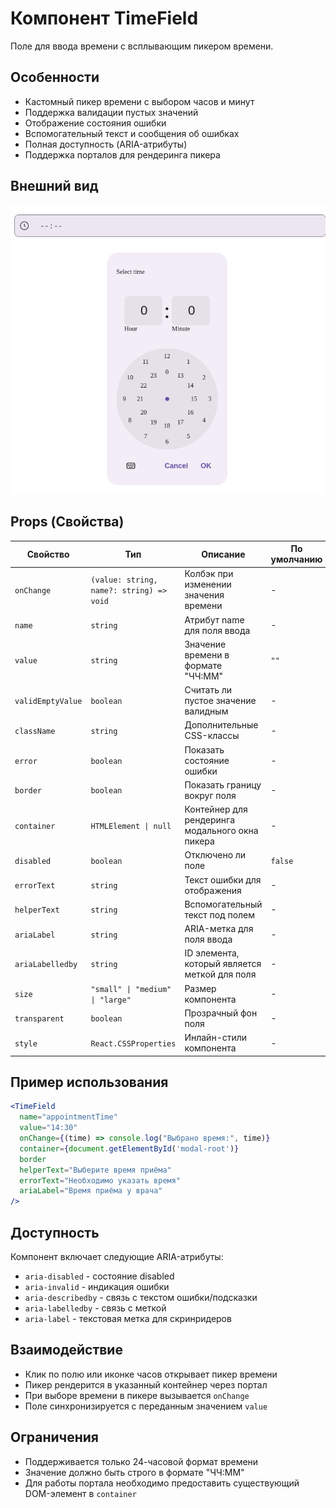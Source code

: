 # Компонент TimeField

Поле для ввода времени с всплывающим пикером времени.

## Особенности

- Кастомный пикер времени с выбором часов и минут
- Поддержка валидации пустых значений
- Отображение состояния ошибки
- Вспомогательный текст и сообщения об ошибках
- Полная доступность (ARIA-атрибуты)
- Поддержка порталов для рендеринга пикера

## Внешний вид  

![TimeField](img/TimeField.png)

## Props (Свойства)

| Свойство | Тип | Описание | По умолчанию |
|----------|-----|----------|--------------|
| `onChange` | `(value: string, name?: string) => void` | Колбэк при изменении значения времени | - |
| `name` | `string` | Атрибут name для поля ввода | - |
| `value` | `string` | Значение времени в формате "ЧЧ:ММ" | `""` |
| `validEmptyValue` | `boolean` | Считать ли пустое значение валидным | - |
| `className` | `string` | Дополнительные CSS-классы | - |
| `error` | `boolean` | Показать состояние ошибки | - |
| `border` | `boolean` | Показать границу вокруг поля | - |
| `container` | `HTMLElement \| null` | Контейнер для рендеринга модального окна пикера | - |
| `disabled` | `boolean` | Отключено ли поле | `false` |
| `errorText` | `string` | Текст ошибки для отображения | - |
| `helperText` | `string` | Вспомогательный текст под полем | - |
| `ariaLabel` | `string` | ARIA-метка для поля ввода | - |
| `ariaLabelledby` | `string` | ID элемента, который является меткой для поля | - |
| `size` | `"small" \| "medium" \| "large"` | Размер компонента | - |
| `transparent` | `boolean` | Прозрачный фон поля | - |
| `style` | `React.CSSProperties` | Инлайн-стили компонента | - |

## Пример использования

```jsx
<TimeField 
  name="appointmentTime"
  value="14:30"
  onChange={(time) => console.log("Выбрано время:", time)}
  container={document.getElementById('modal-root')}
  border
  helperText="Выберите время приёма"
  errorText="Необходимо указать время"
  ariaLabel="Время приёма у врача"
/>
```

## Доступность

Компонент включает следующие ARIA-атрибуты:

- `aria-disabled` - состояние disabled
- `aria-invalid` - индикация ошибки
- `aria-describedby` - связь с текстом ошибки/подсказки
- `aria-labelledby` - связь с меткой
- `aria-label` - текстовая метка для скринридеров

## Взаимодействие

- Клик по полю или иконке часов открывает пикер времени
- Пикер рендерится в указанный контейнер через портал
- При выборе времени в пикере вызывается `onChange`
- Поле синхронизируется с переданным значением `value`

## Ограничения

- Поддерживается только 24-часовой формат времени
- Значение должно быть строго в формате "ЧЧ:ММ"
- Для работы портала необходимо предоставить существующий DOM-элемент в `container`